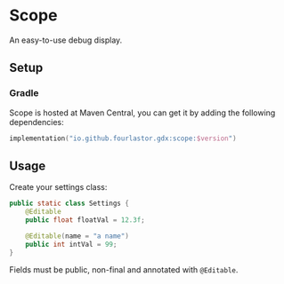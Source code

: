 # Scope

An easy-to-use debug display.

## Setup

### Gradle

Scope is hosted at Maven Central, you can get it by adding the following dependencies:

```kts
implementation("io.github.fourlastor.gdx:scope:$version")
```

## Usage

Create your settings class:

```java
public static class Settings {
    @Editable
    public float floatVal = 12.3f;

    @Editable(name = "a name")
    public int intVal = 99;
}
```

Fields must be public, non-final and annotated with `@Editable`.
